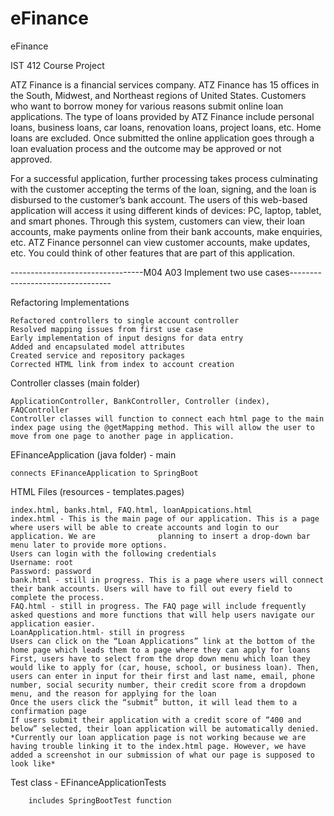 # eFinance
eFinance

IST 412 Course Project

ATZ Finance is a financial services company. ATZ Finance has 15 offices in the South, Midwest, and Northeast regions of United States. Customers who want to borrow money for various reasons submit online loan applications. The type of loans provided by ATZ Finance include personal loans, business loans, car loans, renovation loans, project loans, etc. Home loans are excluded. Once submitted the online application goes through a loan evaluation process and the outcome may be approved or not approved.

For a successful application, further processing takes process culminating with the customer accepting the terms of the loan, signing, and the loan is disbursed to the customer’s bank account. The users of this web-based application will access it using different kinds of devices: PC, laptop, tablet, and smart phones. Through this system, customers can view, their loan accounts, make payments online from their bank accounts, make enquiries, etc. ATZ Finance personnel can view customer accounts, make updates, etc. You could think of other features that are part of this application.

---------------------------------M04 A03 Implement two use cases---------------------------------


Refactoring Implementations

    Refactored controllers to single account controller
    Resolved mapping issues from first use case
    Early implementation of input designs for data entry
    Added and encapsulated model attributes
    Created service and repository packages
    Corrected HTML link from index to account creation

Controller classes (main folder) 

    ApplicationController, BankController, Controller (index), FAQController
    Controller classes will function to connect each html page to the main index page using the @getMapping method. This will allow the user to move from one page to another page in application.

EFinanceApplication (java folder) - main

    connects EFinanceApplication to SpringBoot

HTML Files (resources - templates.pages)

    index.html, banks.html, FAQ.html, loanAppications.html
    index.html - This is the main page of our application. This is a page where users will be able to create accounts and login to our application. We are              planning to insert a drop-down bar menu later to provide more options.
    Users can login with the following credentials
    Username: root
    Password: password
    bank.html - still in progress. This is a page where users will connect their bank accounts. Users will have to fill out every field to complete the process.
    FAQ.html - still in progress. The FAQ page will include frequently asked questions and more functions that will help users navigate our application easier. 
    LoanApplication.html- still in progress
    Users can click on the “Loan Applications” link at the bottom of the home page which leads them to a page where they can apply for loans
    First, users have to select from the drop down menu which loan they would like to apply for (car, house, school, or business loan). Then, users can enter in input for their first and last name, email, phone number, social security number, their credit score from a dropdown menu, and the reason for applying for the loan
    Once the users click the “submit” button, it will lead them to a confirmation page
    If users submit their application with a credit score of “400 and below” selected, their loan application will be automatically denied.
    *Currently our loan application page is not working because we are having trouble linking it to the index.html page. However, we have added a screenshot in our submission of what our page is supposed to look like*

Test class - EFinanceApplicationTests
        
        includes SpringBootTest function


